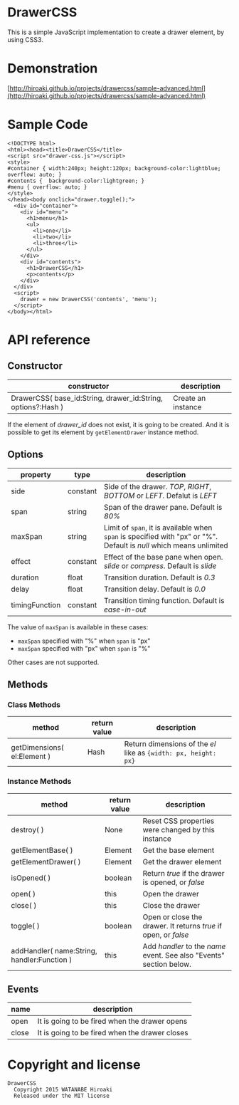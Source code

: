 # DrawerCSS

This is a simple JavaScript implementation to create a drawer element, by using CSS3.


# Demonstration

[http://hiroaki.github.io/projects/drawercss/sample-advanced.html](http://hiroaki.github.io/projects/drawercss/sample-advanced.html)


# Sample Code

```
<!DOCTYPE html>
<html><head><title>DrawerCSS</title>
<script src="drawer-css.js"></script>
<style>
#container { width:240px; height:120px; background-color:lightblue; overflow: auto; }
#contents {  background-color:lightgreen; }
#menu { overflow: auto; }
</style>
</head><body onclick="drawer.toggle();">
  <div id="container">
    <div id="menu">
      <h1>menu</h1>
      <ul>
        <li>one</li>
        <li>two</li>
        <li>three</li>
      </ul>
    </div>
    <div id="contents">
      <h1>DrawerCSS</h1>
      <p>contents</p>
    </div>
  </div>
  <script>
    drawer = new DrawerCSS('contents', 'menu');
  </script>
</body></html>
```

# API reference


## Constructor

constructor | description
------------|------------
DrawerCSS( base_id:String, drawer_id:String, options?:Hash ) | Create an instance

If the element of *drawer_id* does not exist, it is going to be created. And it is possible to get its element by `getElementDrawer` instance method.


## Options

property | type | description
---------|------|------------
side | constant | Side of the drawer. *TOP*, *RIGHT*, *BOTTOM* or *LEFT*. Defalut is *LEFT*
span | string | Span of the drawer pane. Default is *80%*
maxSpan| string | Limit of `span`, it is available when `span` is specified with "px" or "%". Default is *null* which means unlimited
effect | constant | Effect of the base pane when open. *slide* or *compress*. Default is *slide*
duration | float | Transition duration. Default is *0.3*
delay | float | Transition delay. Default is *0.0*
timingFunction | constant | Transition timing function. Default is *ease-in-out*

The value of `maxSpan` is available in these cases:

* `maxSpan` specified with "%" when `span` is "px"
* `maxSpan` specified with "px" when `span` is "%"

Other cases are not supported.


## Methods


### Class Methods

method | return value | description
-------|--------------|------------
getDimensions( el:Element ) | Hash | Return dimensions of the *el* like as `{width: px, height: px}`


### Instance Methods

method | return value | description
-------|--------------|------------
destroy( )| None | Reset CSS properties were changed by this instance
getElementBase( ) | Element | Get the base element
getElementDrawer( ) | Element | Get the drawer element
isOpened( ) | boolean | Return *true* if the drawer is opened, or *false*
open( ) | this | Open the drawer
close( ) | this | Close the drawer
toggle( ) | boolean | Open or close the drawer. It returns *true* if open, or *false*
addHandler( name:String, handler:Function ) | this | Add *handler* to the *name* event. See also "Events" section below.


## Events

name | description
-----|------------
open | It is going to be fired when the drawer opens
close | It is going to be fired when the drawer closes


# Copyright and license

    DrawerCSS
      Copyright 2015 WATANABE Hiroaki
      Released under the MIT license
